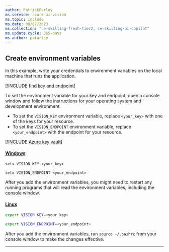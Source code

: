 ```yaml
---
author: PatrickFarley
ms.service: azure-ai-vision
ms.topic: include
ms.date: 08/07/2023
ms.collection: "ce-skilling-fresh-tier2, ce-skilling-ai-copilot"
ms.update.cycle: 365-days
ms.author: pafarley
---
```


## Create environment variables 

In this example, write your credentials to environment variables on the local machine that runs the application.

[!INCLUDE [find key and endpoint](./find-key.md)]

To set the environment variable for your key and endpoint, open a console window and follow the instructions for your operating system and development environment.

- To set the `VISION_KEY` environment variable, replace `<your_key>` with one of the keys for your resource.
- To set the `VISION_ENDPOINT` environment variable, replace `<your_endpoint>` with the endpoint for your resource.

[!INCLUDE [Azure key vault](~/reusable-content/ce-skilling/azure/includes/ai-services/security/microsoft-entra-id-akv-expanded.md)]

#### [Windows](#tab/windows)

```console
setx VISION_KEY <your_key>
```

```console
setx VISION_ENDPOINT <your_endpoint>
```

After you add the environment variables, you might need to restart any running programs that will read the environment variables, including the console window.

#### [Linux](#tab/linux)

```bash
export VISION_KEY=<your_key>
```

```bash
export VISION_ENDPOINT=<your_endpoint>
```

After you add the environment variables, run `source ~/.bashrc` from your console window to make the changes effective.

---
